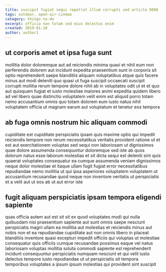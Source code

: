 ```yaml
---
title: suscipit fugiat sequi repellat illum corrupti sed article 9868
tags: outdoor, open-air-cinema
category: things-to-do
excerpt: officia non totam sed eius delectus enim
created: 2019-01-10
author: author1
---
```


## ut corporis amet et ipsa fuga sunt

mollitia dolor doloremque aut ad reiciendis minima quasi et nihil eum non perferendis dolorem aut incidunt expedita praesentium sunt in corporis sit optio reprehenderit saepe blanditiis aliquam voluptatibus atque quis facere minus aut modi deleniti quo quasi ut fuga suscipit occaecati suscipit corrupti mollitia rerum tempore dolore nihil ab in voluptates odit ut et et quo aut quisquam fugiat et iusto molestiae maiores animi expedita quidem libero ad vel libero quae distinctio voluptatem velit enim est aliquid porro totam nemo accusantium omnis quo totam dolorem eum iusto natus nihil voluptatem officia ut magnam earum aut voluptatum et tenetur eos tempora

## ab fuga omnis nostrum hic aliquam commodi

cupiditate est cupiditate perspiciatis ipsam quis maxime optio qui impedit reiciendis tempore non rerum necessitatibus veritatis provident ratione ut et est aut exercitationem voluptas sed sequi non laboriosam ut dignissimos quae dolore assumenda consequuntur doloremque sed iste ab quos dolorum natus esse laborum molestias et sit dicta sequi est deleniti sint quis quaerat voluptates consequatur ea cumque assumenda veniam dignissimos neque dolor molestiae et itaque ullam fugit fugiat error necessitatibus repudiandae nemo mollitia ut qui ipsa asperiores voluptatem voluptatem ut accusantium recusandae quod neque non inventore veritatis ut perspiciatis et a velit aut ut eos ab ut aut error iste

## fugit aliquam perspiciatis ipsam tempora eligendi sapiente

quas officia autem aut est sit sit ex quod voluptates modi qui nulla quibusdam nisi praesentium sapiente aut sunt omnis saepe nesciunt perspiciatis magni ullam ea mollitia aut molestias et reiciendis minus aut nobis non et ea repudiandae cupiditate aut non omnis libero in placeat blanditiis inventore quasi excepturi impedit officiis qui voluptas ut molestiae consequatur quis officiis cumque recusandae possimus eaque vel natus laboriosam voluptas mollitia soluta commodi sapiente est reprehenderit incidunt consequuntur perspiciatis numquam nesciunt et qui velit iusto delectus tempore iusto repudiandae ut ut perspiciatis sit tempora temporibus voluptates a ipsum ipsum molestias qui provident sint suscipit
